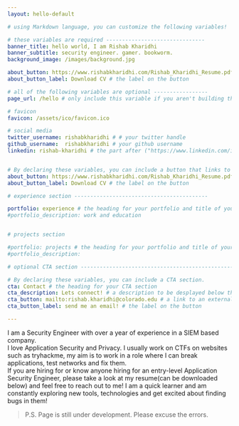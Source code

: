 ```yaml
---
layout: hello-default

# using Markdown language, you can customize the following variables!

# these variables are required -------------------------------
banner_title: hello world, I am Rishab Kharidhi
banner_subtitle: security engineer. gamer. bookworm.
background_image: /images/background.jpg

about_button: https://www.rishabkharidhi.com/Rishab_Kharidhi_Resume.pdf # the link
about_button_label: Download CV # the label on the button

# all of the following variables are optional -----------------
page_url: /hello # only include this variable if you aren't building the page to your primary domain 

# favicon
favicon: /assets/ico/favicon.ico

# social media
twitter_username: rishabkharidhi # # your twitter handle
github_username:  rishabkharidhi # your github username
linkedin: rishab-kharidhi # the part after ("https://www.linkedin.com/in/...")


# By declaring these variables, you can include a button that links to an external website or to media.
about_button: https://www.rishabkharidhi.com/Rishab_Kharidhi_Resume.pdf # the link
about_button_label: Download CV # the label on the button

# experience section ------------------------------------------

portfolio: experience # the heading for your portfolio and title of your YAML file
#portfolio_description: work and education


# projects section

#portfolio: projects # the heading for your portfolio and title of your YAML file
#portfolio_description: 

# optional CTA section --------------------------------------------------

# By declaring these variables, you can include a CTA section.
cta: Contact # the heading for your CTA section
cta_description: Lets connect! # a description to be desplayed below the heading and above the content
cta_button: mailto:rishab.kharidhi@colorado.edu # a link to an external website or to media
cta_button_label: send me an email! # the label on the button

---			
```

[//]: # (write a bit about yourself here)
<p>
  I am a Security Engineer with over a year of experience in a SIEM based company.
  <br>
  I love Application Security and Privacy. I usually work on CTFs on websites such as tryhackme, my aim is to work in a role where I can break applications, test networks and fix them. 
  <br>
  If you are hiring for or know anyone hiring for an entry-level Application Security Engineer, please take a look at my resume(can be downloaded below) and feel free to reach out to me! I am a quick learner and am constantly exploring new tools, technologies and get excited about finding bugs in them! 
  
  > P.S. Page is still under development. Please excuse the errors.
</p>
